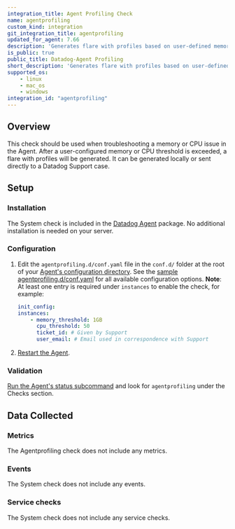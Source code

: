 ```yaml
---
integration_title: Agent Profiling Check
name: agentprofiling
custom_kind: integration
git_integration_title: agentprofiling
updated_for_agent: 7.66
description: 'Generates flare with profiles based on user-defined memory and CPU thresholds.'
is_public: true
public_title: Datadog-Agent Profiling
short_description: 'Generates flare with profiles based on user-defined memory and CPU thresholds.'
supported_os:
    - linux
    - mac_os
    - windows
integration_id: "agentprofiling"
---
```


## Overview

This check should be used when troubleshooting a memory or CPU issue in the Agent. After a user-configured memory or CPU threshold is exceeded, a flare with profiles will be generated. It can be generated locally or sent directly to a Datadog Support case.  

## Setup

### Installation

The System check is included in the [Datadog Agent][1] package. No additional installation is needed on your server.

### Configuration

1. Edit the `agentprofiling.d/conf.yaml` file in the `conf.d/` folder at the root of your [Agent's configuration directory][2]. See the [sample agentprofiling.d/conf.yaml][3] for all available configuration options. **Note**: At least one entry is required under `instances` to enable the check, for example:

    ```yaml
    init_config:
    instances:
        - memory_threshold: 1GB
          cpu_threshold: 50
          ticket_id: # Given by Support
          user_email: # Email used in correspondence with Support
    ```

2. [Restart the Agent][4].

### Validation

[Run the Agent's status subcommand][1] and look for `agentprofiling` under the Checks section.

## Data Collected

### Metrics

The Agentprofiling check does not include any metrics.

### Events

The System check does not include any events.

### Service checks

The System check does not include any service checks.

[1]: /agent/guide/agent-commands/#agent-status-and-information
[2]: /agent/guide/agent-configuration-files/#agent-configuration-directory
[3]: https://github.com/DataDog/datadog-agent/blob/main/cmd/agent/dist/conf.d/agentprofiling.d/conf.yaml.example
[4]: /agent/guide/agent-commands/#start-stop-restart-the-agent
[5]: https://github.com/DataDog/integrations-core/blob/master/system_swap/datadog_checks/system_swap/data/conf.yaml.example
